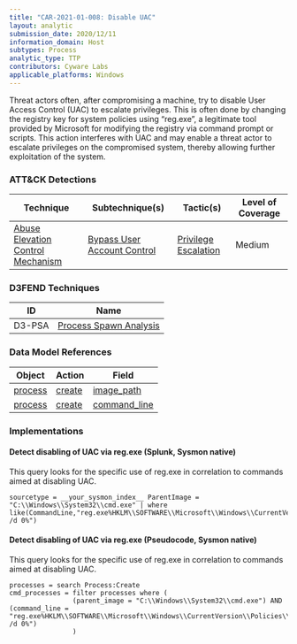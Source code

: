 ```yaml
---
title: "CAR-2021-01-008: Disable UAC"
layout: analytic
submission_date: 2020/12/11
information_domain: Host
subtypes: Process
analytic_type: TTP
contributors: Cyware Labs
applicable_platforms: Windows
---
```



Threat actors often, after compromising a machine, try to disable User Access Control (UAC) to escalate privileges. This is often done by changing the registry key for system policies using “reg.exe”, a legitimate tool provided by Microsoft for modifying the registry via command prompt or scripts. This action interferes with UAC and may enable a threat actor to escalate privileges on the compromised system, thereby allowing further exploitation of the system.


### ATT&CK Detections

|Technique|Subtechnique(s)|Tactic(s)|Level of Coverage|
|---|---|---|---|
|[Abuse Elevation Control Mechanism](https://attack.mitre.org/techniques/T1548/)|[Bypass User Account Control](https://attack.mitre.org/techniques/T1548/002/)|[Privilege Escalation](https://attack.mitre.org/tactics/TA0004/)|Medium|


### D3FEND Techniques

|ID|Name|
|---|---| 
|D3-PSA | [Process Spawn Analysis](https://d3fend.mitre.org/technique/d3f:ProcessSpawnAnalysis)| 



### Data Model References

|Object|Action|Field|
|---|---|---|
|[process](/data_model/process) | [create](/data_model/process#create) | [image_path](/data_model/process#image_path) |
|[process](/data_model/process) | [create](/data_model/process#create) | [command_line](/data_model/process#command_line) |



### Implementations

#### Detect disabling of UAC via reg.exe (Splunk, Sysmon native)


This query looks for the specific use of reg.exe in correlation to commands aimed at disabling UAC.


```
sourcetype = __your_sysmon_index__ ParentImage = "C:\\Windows\\System32\\cmd.exe" | where like(CommandLine,"reg.exe%HKLM\\SOFTWARE\\Microsoft\\Windows\\CurrentVersion\\Policies\\System%REG_DWORD /d 0%")
```


#### Detect disabling of UAC via reg.exe (Pseudocode, Sysmon native)


This query looks for the specific use of reg.exe in correlation to commands aimed at disabling UAC.


```
processes = search Process:Create
cmd_processes = filter processes where (
                (parent_image = "C:\\Windows\\System32\\cmd.exe") AND (command_line = "reg.exe%HKLM\\SOFTWARE\\Microsoft\\Windows\\CurrentVersion\\Policies\\System%REG_DWORD /d 0%")
                )
```




